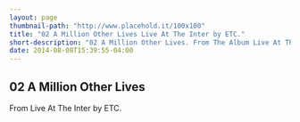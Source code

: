 ```yaml
---
layout: page
thumbnail-path: "http://www.placehold.it/100x100"
title: "02 A Million Other Lives Live At The Inter by ETC."
short-description: "02 A Million Other Lives. From The Album Live At The Inter"
date: 2014-08-08T15:39:55-04:00
---
```


## 02 A Million Other Lives
 
From Live At The Inter by ETC.